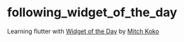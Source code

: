 # following_widget_of_the_day

Learning flutter with [Widget of the Day](https://www.youtube.com/playlist?list=PLlvRDpXh1Se5LTJZDrUF9h1_1AT4Raxjd) by [Mitch Koko](https://www.youtube.com/c/MitchKoko)



